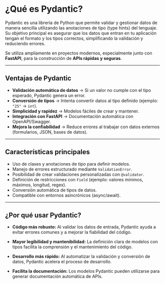 #  ¿Qué es Pydantic?

Pydantic es una librería de Python que permite validar y gestionar datos de manera sencilla utilizando las anotaciones de tipo (type hints) del lenguaje.  
Su objetivo principal es asegurar que los datos que entran en tu aplicación tengan el formato y los tipos correctos, simplificando la validación y reduciendo errores.

Se utiliza ampliamente en proyectos modernos, especialmente junto con **FastAPI**, para la construcción de **APIs rápidas y seguras**.

---

##  Ventajas de Pydantic
- **Validación automática de datos** → Si un valor no cumple con el tipo esperado, Pydantic genera un error.  
- **Conversión de tipos** → Intenta convertir datos al tipo definido (ejemplo: `"25"` → `int`).  
- **Simplicidad y rapidez** → Modelos fáciles de crear y mantener.  
- **Integración con FastAPI** → Documentación automática con OpenAPI/Swagger.  
- **Mejora la confiabilidad** → Reduce errores al trabajar con datos externos (formularios, JSON, bases de datos).  

---

##  Características principales
- Uso de clases y anotaciones de tipo para definir modelos.  
- Manejo de errores estructurado mediante `ValidationError`.  
- Posibilidad de crear validaciones personalizadas con `@validator`.  
- Definición de restricciones con `Field` (ejemplo: valores mínimos, máximos, longitud, regex).  
- Conversión automática de tipos de datos.  
- Compatible con entornos asincrónicos (async/await).

--- 

## ¿Por qué usar Pydantic?
  - **Código más robusto:** Al validar los datos de entrada, Pydantic ayuda a evitar errores comunes y a mejorar la fiabilidad del código.
    
  - **Mayor legibilidad y mantenibilidad:** La definición clara de modelos con tipos facilita la comprensión y el mantenimiento del código.
 
  - **Desarrollo más rápido:** Al automatizar la validación y conversión de datos, Pydantic acelera el proceso de desarrollo.
    
  - **Facilita la documentación:** Los modelos Pydantic pueden utilizarse para generar documentación automática de APIs. 


